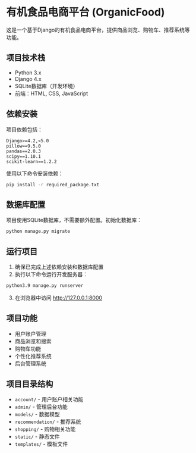 # 有机食品电商平台 (OrganicFood)

这是一个基于Django的有机食品电商平台，提供商品浏览、购物车、推荐系统等功能。

## 项目技术栈

- Python 3.x
- Django 4.x
- SQLite数据库（开发环境）
- 前端：HTML, CSS, JavaScript

## 依赖安装

项目依赖包括：

```
Django>=4.2,<5.0
pillow==9.5.0
pandas==2.0.3
scipy==1.10.1
scikit-learn==1.2.2
```

使用以下命令安装依赖：

```bash
pip install -r required_package.txt
```

## 数据库配置

项目使用SQLite数据库，不需要额外配置。初始化数据库：

```bash
python manage.py migrate
```

## 运行项目

1. 确保已完成上述依赖安装和数据库配置
2. 执行以下命令运行开发服务器：

```bash
python3.9 manage.py runserver
```

3. 在浏览器中访问 http://127.0.0.1:8000

## 项目功能

- 用户账户管理
- 商品浏览和搜索
- 购物车功能
- 个性化推荐系统
- 后台管理系统

## 项目目录结构

- `account/` - 用户账户相关功能
- `admin/` - 管理后台功能
- `models/` - 数据模型
- `recommendation/` - 推荐系统
- `shopping/` - 购物相关功能
- `static/` - 静态文件
- `templates/` - 模板文件 
